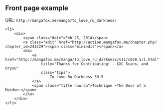 
## Front page example

URL: `http://mangafox.me/manga/to_love_ru_darkness/`


	<li>
		<div>
			<span class="date">Feb 25, 2014</span>
			<a class="edit" href="http://action.mangafox.me/chapter.php?chapter_id=241229"><span class="miniedit"></span></a>
			<h4>
				<a href="http://mangafox.me/manga/to_love_ru_darkness/v11/c039.5/1.html"
					title="Thanks for Contributing! - CXC Scans, and Uryuu"
					class="tips">
						To Love-Ru Darkness 39.5
				</a>
				<span class="title nowrap">Technique ~The Door of a Maiden~</span>
			</h4>
		</div>
	</li>

